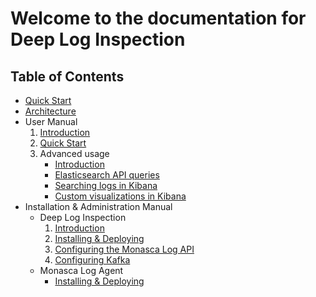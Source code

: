 Welcome to the documentation for Deep Log Inspection
====================================================

## Table of Contents

* [Quick Start](quickstart.md)
* [Architecture](architecture.md)
* User Manual
    1. [Introduction](user/introduction.md)
    2. [Quick Start](user/quickstart.md)
    3. Advanced usage
        * [Introduction](user/advanced.md)
        * [Elasticsearch API queries](user/elasticsearch.md)
        * [Searching logs in Kibana](user/kibana-logs.md)
        * [Custom visualizations in Kibana](user/kibana-visual.md)
* Installation & Administration Manual
    * Deep Log Inspection
        1. [Introduction](install/introduction.md)
        2. [Installing & Deploying](install/install.md)
        3. [Configuring the Monasca Log API](install/monasca-log-api.md)
        4. [Configuring Kafka](install/kafka.md)
    * Monasca Log Agent
        * [Installing & Deploying](install/monasca-log-agent.md)
